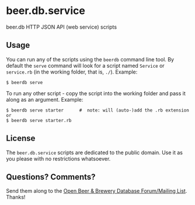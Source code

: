 # beer.db.service

beer.db HTTP JSON API (web service) scripts


## Usage

You can run any of the scripts using the `beerdb` command line tool. By default the `serve` command will look for
a script named `Service` or `service.rb` (in the working folder, that is, `./`). Example:

```
$ beerdb serve
```

To run any other script - copy the script into the working folder and pass it along as an argument. Example:

```
$ beerdb serve starter      #  note: will (auto-)add the .rb extension  or
$ beerdb serve starter.rb
```


## License

The `beer.db.service` scripts are dedicated to the public domain.
Use it as you please with no restrictions whatsoever.

## Questions? Comments?

Send them along to the [Open Beer & Brewery Database Forum/Mailing List](http://groups.google.com/group/beerdb).
Thanks!
